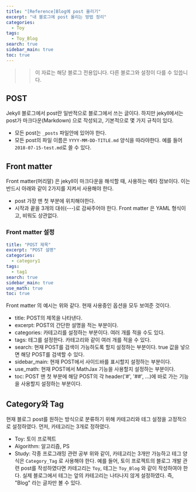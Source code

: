 ```yaml
---
title: "[Reference]Blog에 post 올리기"
excerpt: "내 블로그에 post 올리는 방법 정리"
categories:
  - Toy
tags:
  - Toy_Blog
search: true
sidebar_main: true
toc: true
---
```


>> 이 자료는 해당 블로그 전용입니다. 다른 블로그와 설정이 다를 수 있씁니다.

## POST
Jekyll 블로그에서 post란 일반적으로 블로그에서 쓰는 글이다. 하지만 jekyll에서는 post가 마크다운(Markdown) 으로 작성되고, 기본적으로 몇 가지 규칙이 있다.
- 모든 post는 ```_posts``` 파일안에 있어야 한다.
- 모든 post의 파일 이름은 ```YYYY-MM-DD-TITLE.md``` 양식을 따라야한다. 예를 들어 ```2018-07-15-test.md```로 쓸 수 있다.


## Front matter
Front matter(머리말) 은 jekyll이 마크다운을 해석할 때, 사용하는 메타 정보이다. 이는 반드시 아래와 같이 2가지를 지켜서 사용해야 한다.
- post 가장 맨 첫 부분에 위치해야한다.
- 시작과 끝을 3개의 대쉬(---)로 감싸주어야 한다.
Front matter 은 YAML 형식이고, 비워도 상관없다.

### Front matter 설정

```yml
title: "POST 제목"
excerpt: "POST 설명"
categories:
  - category1
tags:
  - tag1
search: true
sidebar_main: true
use_math: true
toc: true
```

Front matter 의 예시는 위와 같다. 현재 사용중인 옵션을 모두 보여준 것이다.
- title: POST의 제목을 나타낸다.
- excerpt: POST의 간단한 설명을 적는 부분이다.
- categories: 카테고리를 설정하는 부분이다. 여러 개를 적을 수도 있다.
- tags: 테그를 설정한다. 카테고리와 같이 여러 개를 적을 수 있다.
- search: 현재 POST를 검색이 가능하도록 할지 설정하는 부분이다. true 값을 넣으면 해당 POST를 검색할 수 있다.
- sidebar_main: 현재 POST에서 사이드바를 표시할지 설정하는 부분이다.
- use_math: 현재 POST에서 MathJax 기능을 사용할지 설정하는 부분이다.
- toc: POST 맨 첫 부분에 해당 POST의 각 header('#', '##', ...)에 바로 가는 기능을 사용할지 설정하는 부분이다.


## Category와 Tag
현재 블로그 post를 원하는 방식으로 분류하기 위해 카테고리와 테그 설정을 고정적으로 설정하였다. 먼저, 카테고리는 3개로 정하였다.
- Toy: 토이 프로젝트
- Algorithm: 알고리즘, PS
- Study: 각종 프로그래밍 관련 공부
위와 같이, 카테고리는 3개만 가능하고 테그 양식은 ```Category_Tag``` 로 사용해야 한다. 예를 들어, 토이 프로젝트의 블로그 개발 관련 post를 작성하였다면 카테고리는 ```Toy```, 테그는 ```Toy_Blog``` 와 같이 작성하여야 한다. 실제 블로그에서 테그는 앞의 카테고리는 나타나지 않게 설정하였다. 즉, "Blog" 라는 글자만 볼 수 있다.
